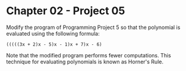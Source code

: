 # Chapter 02 - Project 05

Modify the program of Programming Project 5 so that the polynomial is evaluated using the following formula:
```
(((((3x + 2)x - 5)x - 1)x + 7)x - 6)
```
Note that the modified program performs fewer computations. This technique for evaluating polynomials is known as Horner's Rule.
